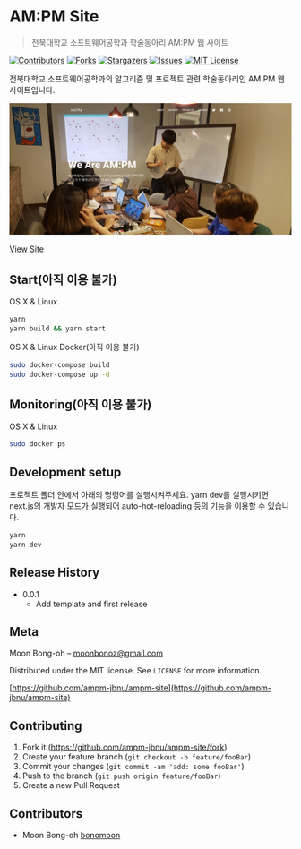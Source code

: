 # AM:PM Site
> 전북대학교 소프트웨어공학과 학술동아리 AM:PM 웹 사이트

[![Contributors][contributors-shield]][contributors-url]
[![Forks][forks-shield]][forks-url]
[![Stargazers][stars-shield]][stars-url]
[![Issues][issues-shield]][issues-url]
[![MIT License][license-shield]][license-url]

전북대학교 소프트웨어공학과의 알고리즘 및 프로젝트 관련 학술동아리인 AM:PM 웹 사이트입니다.

![](overview.png)

[View Site](http://ampm.jbnu.ac.kr)

## Start(아직 이용 불가)

OS X & Linux

```sh
yarn
yarn build && yarn start
```

OS X & Linux Docker(아직 이용 불가)

```sh
sudo docker-compose build
sudo docker-compose up -d
```

## Monitoring(아직 이용 불가)

OS X & Linux

```sh
sudo docker ps
```

## Development setup

프로젝트 폴더 안에서 아래의 명령어를 실행시켜주세요. yarn dev를 실행시키면 next.js의 개발자 모드가 실행되어 auto-hot-reloading 등의 기능을 이용할 수 있습니다.

```sh
yarn
yarn dev
```

## Release History

* 0.0.1
    * Add template and first release

## Meta

Moon Bong-oh – moonbonoz@gmail.com

Distributed under the MIT license. See ``LICENSE`` for more information.

[https://github.com/ampm-jbnu/ampm-site](https://github.com/ampm-jbnu/ampm-site)

## Contributing

1. Fork it (<https://github.com/ampm-jbnu/ampm-site/fork>)
2. Create your feature branch (`git checkout -b feature/fooBar`)
3. Commit your changes (`git commit -am 'add: some fooBar'`)
4. Push to the branch (`git push origin feature/fooBar`)
5. Create a new Pull Request

## Contributors

* Moon Bong-oh [bonomoon](https://github.com/bonomoon)

<!-- MARKDOWN LINKS & IMAGES -->
<!-- https://www.markdownguide.org/basic-syntax/#reference-style-links -->
[contributors-shield]: https://img.shields.io/github/contributors/ampm-jbnu/ampm-site.svg?style=flat-square
[contributors-url]: https://github.com/ampm-jbnu/ampm-site/graphs/contributors
[forks-shield]: https://img.shields.io/github/forks/ampm-jbnu/ampm-site.svg?style=flat-square
[forks-url]: https://github.com/ampm-jbnu/ampm-site/network/members
[stars-shield]: https://img.shields.io/github/stars/ampm-jbnu/ampm-site.svg?style=flat-square
[stars-url]: https://github.com/ampm-jbnu/ampm-site/stargazers
[issues-shield]: https://img.shields.io/github/issues/ampm-jbnu/ampm-site.svg?style=flat-square
[issues-url]: https://github.com/ampm-jbnu/ampm-site/issues
[license-shield]: https://img.shields.io/badge/License-MIT-yellow.svg
[license-url]: https://github.com/ampm-jbnu/ampm-site/blob/master/LICENSE.md
